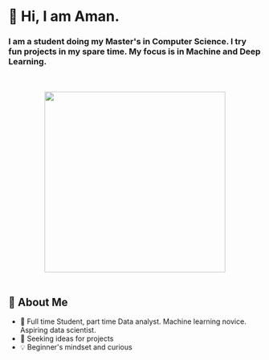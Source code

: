 # 👋 Hi, I am Aman.

 ### I am a student doing my Master's in Computer Science. I try fun projects in my spare time. My focus is in Machine and Deep Learning. 
<p align="center">
<br><br>
  <img src="https://78.media.tumblr.com/240efac6cf85bfbc734baf3db4900082/tumblr_p91e6w6mYa1rnbw6mo1_1280.gif" width="360px">
  <br><br>
</p>

## 🚀 About Me
- 📖 Full time Student, part time Data analyst. Machine learning novice. Aspiring data scientist.
- 👀 Seeking ideas for projects
- 💡 Beginner's mindset and curious